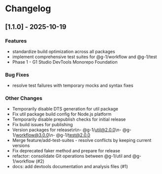 # Changelog

## [1.1.0] - 2025-10-19

### Features

- standardize build optimization across all packages
- implement comprehensive test suites for @g-1/workflow and @g-1/test
- Phase 1 - G1 Studio DevTools Monorepo Foundation

### Bug Fixes

- resolve test failures with temporary mocks and syntax fixes

### Other Changes

- Temporarily disable DTS generation for util package
- Fix util package build config for Node.js platform
- Temporarily disable prepublish checks for initial release
- Fix build issues for publishing
- Version packages for release\n\n- @g-1/util@2.0.0\n- @g-1/workflow@3.0.0\n- @g-1/test@2.0.0
- Merge feature/add-test-suites - resolve conflicts by keeping current versions
- Fix deprecated faker method and prepare for release
- refactor: consolidate Git operations between @g-1/util and @g-1/workflow (#2)
- docs: add devtools documentation and analysis files (#1)

